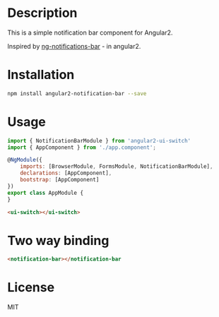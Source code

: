 # Description

This is a simple notification bar component for Angular2.

Inspired by [ng-notifications-bar](https://github.com/alexbeletsky/ng-notifications-bar) - in angular2.

# Installation

```bash
npm install angular2-notification-bar --save
```

# Usage

```javascript
import { NotificationBarModule } from 'angular2-ui-switch'
import { AppComponent } from './app.component';

@NgModule({
    imports: [BrowserModule, FormsModule, NotificationBarModule],
    declarations: [AppComponent],
    bootstrap: [AppComponent]
})
export class AppModule {
}
```

```html
<ui-switch></ui-switch>
```

# Two way binding

```html
<notification-bar></notification-bar
```

# License
MIT